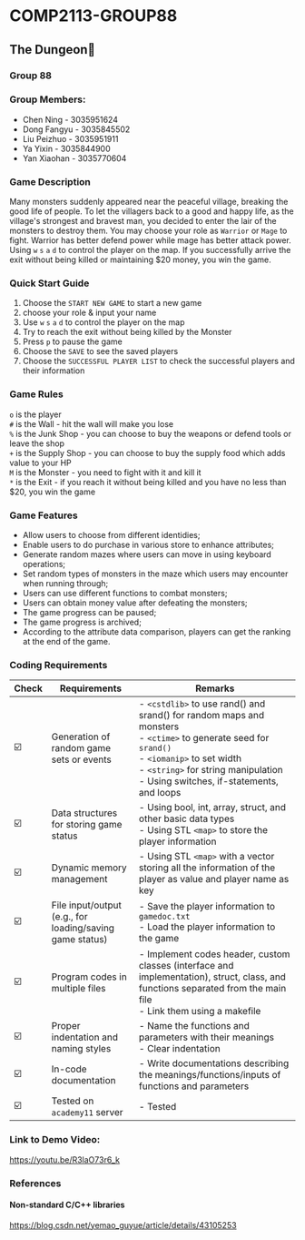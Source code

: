# COMP2113-GROUP88

## The Dungeon👾

### Group 88
### Group Members:
* Chen Ning - 3035951624
* Dong Fangyu - 3035845502
* Liu Peizhuo - 3035951911
* Ya Yixin - 3035844900
* Yan Xiaohan - 3035770604

### Game Description
Many monsters suddenly appeared near the peaceful village, breaking the good life of people. To let the villagers back to a good and happy life, as the village's strongest and bravest man, you decided to enter the lair of the monsters to destroy them. You may choose your role as `Warrior` or `Mage` to fight. Warrior has better defend power while mage has better attack power. Using `w` `s` `a` `d` to control the player on the map. If you successfully arrive the exit without being killed or maintaining $20 money, you win the game.

### Quick Start Guide
1. Choose the `START NEW GAME` to start a new game
2. choose your role & input your name
3. Use `w` `s` `a` `d` to control the player on the map
4. Try to reach the exit without being killed by the Monster
5. Press `p` to pause the game
6. Choose the `SAVE` to see the saved players
7. Choose the `SUCCESSFUL PLAYER LIST` to check the successful players and their information

### Game Rules 
`o` is the player <br>
`#` is the Wall - hit the wall will make you lose <br>
`%` is the Junk Shop - you can choose to buy the weapons or defend tools or leave the shop <br>
`+` is the Supply Shop - you can choose to buy the supply food which adds value to your HP <br>
`M` is the Monster - you need to fight with it and kill it <br>
`*` is the Exit - if you reach it without being killed and you have no less than $20, you win the game <br>

### Game Features
- Allow users to choose from different identidies;
- Enable users to do purchase in various store to enhance attributes;
- Generate random mazes where users can move in using keyboard operations;
- Set random types of monsters in the maze which users may encounter when running through;
- Users can use different functions to combat monsters;
- Users can obtain money value after defeating the monsters;
- The game progress can be paused;
- The game progress is archived;
- According to the attribute data comparison, players can get the ranking at the end of the game.

### Coding Requirements
| Check | Requirements | Remarks |  
| --- | --- | --- |  
| ☑️ | Generation of random game sets or events  | - `<cstdlib>` to use rand() and srand() for random maps and monsters<br>- `<ctime>` to generate seed for `srand()` <br>- `<iomanip>` to set width <br>- `<string>` for string manipulation <br>- Using switches, if-statements, and loops|  
| ☑️ | Data structures for storing game status  | - Using bool, int, array, struct, and other basic data types <br>- Using STL `<map>` to store the player information|  
| ☑️ | Dynamic memory management  | - Using STL `<map>` with a vector storing all the information of the player as value and player name as key|  
| ☑️ | File input/output (e.g., for loading/saving game status)  | - Save the player information to `gamedoc.txt` <br>- Load the player information to the game|  
| ☑️ | Program codes in multiple files  | - Implement codes header, custom classes (interface and implementation), struct, class, and functions separated from the main file<br>- Link them using a makefile|  
| ☑️ | Proper indentation and naming styles  | - Name the functions and parameters with their meanings <br>- Clear indentation|  
| ☑️ | In-code documentation | - Write documentations describing the meanings/functions/inputs of functions and parameters|  
| ☑️ | Tested on `academy11` server | - Tested|  

### Link to Demo Video: 
https://youtu.be/R3laO73r6_k

### References
#### Non-standard C/C++ libraries
https://blog.csdn.net/yemao_guyue/article/details/43105253
